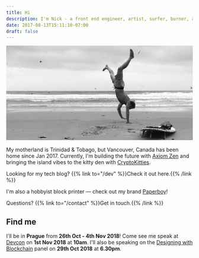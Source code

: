 ```yaml
---
title: Hi
description: I'm Nick - a front end engineer, artist, surfer, burner, and wanderer.
date: 2017-08-13T15:11:10-07:00
draft: false
---
```


![Me](/img/me2.jpg)

My motherland is Trinidad & Tobago, but Vancouver, Canada has been home since Jan 2017. Currently, I'm building the future with [Axiom Zen](https://www.axiomzen.co/) and bringing the island vibes to the kitty den with [CryptoKitties](https://www.cryptokitties.co/).

Looking for my tech blog? {{% link to="/dev" %}}Check it out here.{{% /link %}}

I'm also a hobbyist block printer — check out my brand [Paperboy](https://paperboystudio.com/)!

Questions? {{% link to="/contact" %}}Get in touch.{{% /link %}}

## Find me

I'll be in **Prague** from **26th Oct - 4th Nov 2018**! Come see me speak at [Devcon](https://devcon4.ethereum.org/) on **1st Nov 2018** at **10am**. I'll also be speaking on the [Designing with Blockchain](https://www.eventbrite.ie/e/devcon4-prague-edition-designing-with-blockchain-tickets-49259050145) panel on **29th Oct 2018** at **6.30pm**.
